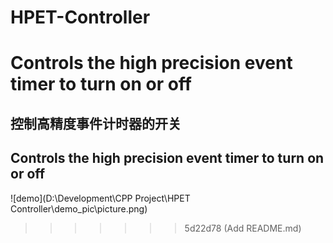 # HPET-Controller
Controls the high precision event timer to turn on or off
=======
## 控制高精度事件计时器的开关  
## Controls the high precision event timer to turn on or off

![demo](D:\Development\CPP Project\HPET Controller\demo_pic\picture.png)
>>>>>>> 5d22d78 (Add README.md)
